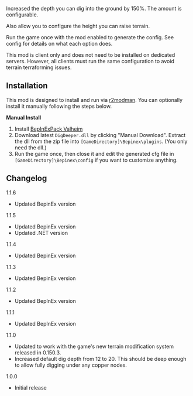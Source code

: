 Increased the depth you can dig into the ground by 150%. The amount is configurable.

Also allow you to configure the height you can raise terrain.

Run the game once with the mod enabled to generate the config. See config for details on what each option does.

This mod is client only and does not need to be installed on dedicated servers. However, all clients must run the same configuration to avoid terrain terraforming issues.

## Installation
This mod is designed to install and run via [r2modman](https://thunderstore.io/package/ebkr/r2modman/). You can optionally install it manually following the steps below.

**Manual Install**
1. Install [BepInExPack Valheim](https://valheim.thunderstore.io/package/denikson/BepInExPack_Valheim/)
2. Download latest ``DigDeeper.dll`` by clicking "Manual Download". Extract the dll from the zip file into ``[GameDirectory]\Bepinex\plugins``. (You only need the dll.)
3. Run the game once, then close it and edit the generated cfg file in ``[GameDirectory]\Bepinex\config`` if you want to customize anything.

## Changelog

1.1.6

* Updated BepinEx version

1.1.5

* Updated BepinEx version
* Updated .NET version

1.1.4

* Updated BepinEx version

1.1.3

* Updated BepinEx version

1.1.2

* Updated BepInEx version

1.1.1

* Updated BepInEx version

1.1.0

* Updated to work with the game's new terrain modification system released in 0.150.3.
* Increased default dig depth from 12 to 20. This should be deep enough to allow fully digging under any copper nodes.

1.0.0

* Initial release
